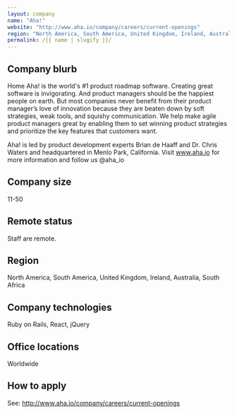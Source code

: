 ```yaml
---
layout: company
name: "Aha!"
website: "http://www.aha.io/company/careers/current-openings"
region: "North America, South America, United Kingdom, Ireland, Australia, South Africa"
permalink: /{{ name | slugify }}/
---
```


## Company blurb

Home
Aha! is the world's #1 product roadmap software. Creating great software is invigorating. And product managers should be the happiest people on earth. But most companies never benefit from their product manager’s love of innovation because they are beaten down by soft strategies, weak tools, and squishy communication. We help make agile product managers great by enabling them to set winning product strategies and prioritize the key features that customers want. 

Aha! is led by product development experts Brian de Haaff and Dr. Chris Waters and headquartered in Menlo Park, California. Visit www.aha.io for more information and follow us @aha_io

## Company size

11-50

## Remote status

Staff are remote.

## Region

North America, South America, United Kingdom, Ireland, Australia, South Africa

## Company technologies

Ruby on Rails, React, jQuery

## Office locations

Worldwide

## How to apply

See: http://www.aha.io/company/careers/current-openings